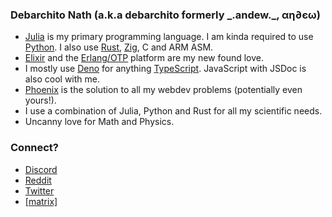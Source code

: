 ### Debarchito Nath (a.k.a debarchito formerly \_.andew._, αη∂єω)
- [Julia](https://julialang.org/) is my primary programming language. I am kinda required to use [Python](https://python.org/). I also use [Rust](https://rust-lang.org), [Zig](https://ziglang.org), C and ARM ASM.
- [Elixir](https://elixir-lang.org/) and the [Erlang/OTP](https://www.erlang.org/) platform are my new found love.
- I mostly use [Deno](https://deno.com/) for anything [TypeScript](https://www.typescriptlang.org). JavaScript with JSDoc is also cool with me.
- [Phoenix](https://www.phoenixframework.org/) is the solution to all my webdev problems (potentially even yours!).
- I use a combination of Julia, Python and Rust for all my scientific needs.
- Uncanny love for Math and Physics.

### Connect?

- [Discord](https://discordapp.com/users/739497344780992564)
- [Reddit](https://www.reddit.com/user/debarchito/)
- [Twitter](https://twitter.com/debarchito)
- [\[matrix\]](https://matrix.to/#/@debarchito:matrix.org)
